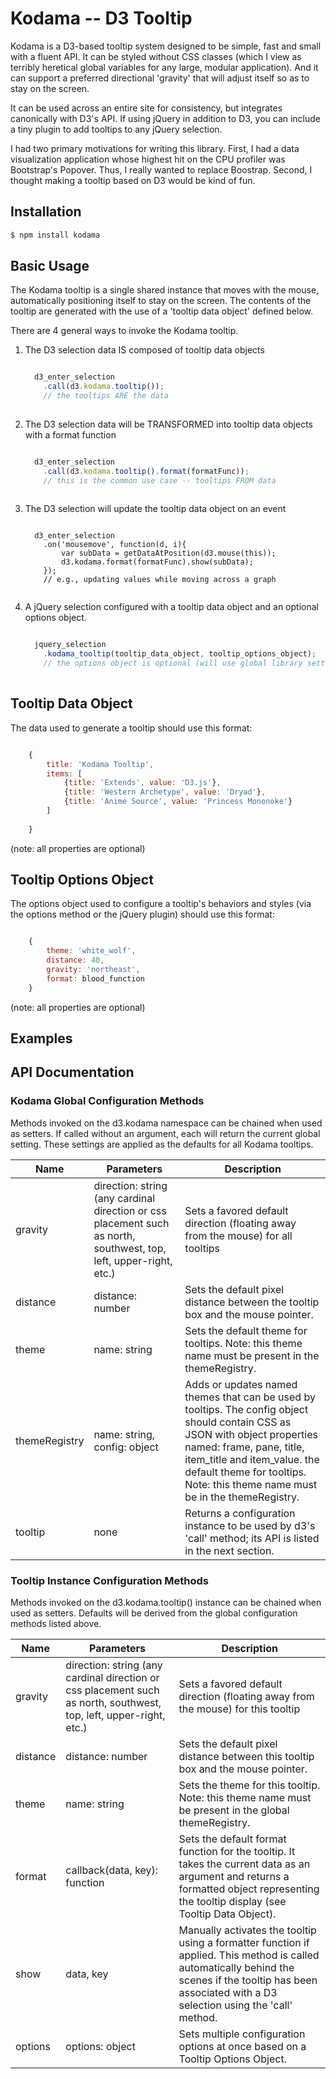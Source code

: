 # Kodama -- D3 Tooltip

Kodama is a D3-based tooltip system designed to be simple, fast and small with a fluent API. It can be styled without CSS classes (which I view as terribly heretical global variables for any large, modular application). And it can support a preferred directional 'gravity' that will adjust itself so as to stay on the screen.

It can be used across an entire site for consistency, but integrates canonically with D3's API. If using jQuery in addition to D3, you can include a tiny plugin to add tooltips to any jQuery selection. 

I had two primary motivations for writing this library. First, I had a data visualization application whose highest hit on the CPU profiler was Bootstrap's Popover. Thus, I really wanted to replace Boostrap. Second, I thought making a tooltip based on D3 would be kind of fun.

## Installation

```bash
$ npm install kodama
```

## Basic Usage

The Kodama tooltip is a single shared instance that moves with the mouse, automatically positioning itself to stay on the screen. The contents of the tooltip are generated with the use of a 'tooltip data object' defined below.

There are 4 general ways to invoke the Kodama tooltip.

1. The D3 selection data IS composed of tooltip data objects
    ```javascript
    
      d3_enter_selection
        .call(d3.kodama.tooltip()); 
        // the tooltips ARE the data
        
    ```
2. The D3 selection data will be TRANSFORMED into tooltip data objects with a format function
    ```javascript
    
      d3_enter_selection 
        .call(d3.kodama.tooltip().format(formatFunc)); 
        // this is the common use case -- tooltips FROM data
        
    ```
3. The D3 selection will update the tooltip data object on an event
    ```
    
      d3_enter_selection
        .on('mousemove', function(d, i){
            var subData = getDataAtPosition(d3.mouse(this));
            d3.kodama.format(formatFunc).show(subData); 
        });
        // e.g., updating values while moving across a graph
        
    ```
4. A jQuery selection configured with a tooltip data object and an optional options object.
    ```javascript
    
      jquery_selection
        .kodama_tooltip(tooltip_data_object, tooltip_options_object);
        // the options object is optional (will use global library settings)
        
    ```
    
## Tooltip Data Object

The data used to generate a tooltip should use this format:

```javascript

    {
        title: 'Kodama Tooltip',
        items: [
            {title: 'Extends', value: 'D3.js'},
            {title: 'Western Archetype', value: 'Dryad'},
            {title: 'Anime Source', value: 'Princess Mononoke'}
        ]
        
    }

```

(note: all properties are optional)

## Tooltip Options Object

The options object used to configure a tooltip's behaviors and styles (via the options method or the jQuery plugin) should use this format:

```javascript

    {
        theme: 'white_wolf',
        distance: 40,
        gravity: 'northeast',
        format: blood_function
    }

```

(note: all properties are optional)

## Examples


## API Documentation

### Kodama Global Configuration Methods

Methods invoked on the d3.kodama namespace can be chained when used as setters. If called without an argument, each will return the current global setting. These settings are applied as the defaults for all Kodama tooltips.

|Name | Parameters | Description |
|-----|------------------------|-------------|
|gravity | direction: string (any cardinal direction or css placement such as north, southwest, top, left, upper-right, etc.) | Sets a favored default direction (floating away from the mouse) for all tooltips | 
|distance | distance: number | Sets the default pixel distance between the tooltip box and the mouse pointer. |
|theme | name: string | Sets the default theme for tooltips. Note: this theme name must be present in the themeRegistry. |
|themeRegistry | name: string, config: object | Adds or updates named themes that can be used by tooltips. The config object should contain CSS as JSON with object properties named: frame, pane, title, item_title and item_value. the default theme for tooltips. Note: this theme name must be in the themeRegistry. |
|tooltip | none | Returns a configuration instance to be used by d3's 'call' method; its API is listed in the next section. |

### Tooltip Instance Configuration Methods

Methods invoked on the d3.kodama.tooltip() instance can be chained when used as setters. Defaults will be derived from the global configuration methods listed above.

|Name | Parameters | Description |
|-----|------------------------|-------------|
|gravity | direction: string (any cardinal direction or css placement such as north, southwest, top, left, upper-right, etc.) | Sets a favored default direction (floating away from the mouse) for this tooltip | 
|distance | distance: number | Sets the default pixel distance between this tooltip box and the mouse pointer. |
|theme | name: string | Sets the theme for this tooltip. Note: this theme name must be present in the global themeRegistry. |
|format | callback(data, key): function | Sets the default format function for the tooltip. It takes the current data as an argument and returns a formatted object representing the tooltip display (see Tooltip Data Object). |
|show | data, key | Manually activates the tooltip using a formatter function if applied. This method is called automatically behind the scenes if the tooltip has been associated with a D3 selection using the 'call' method. |
|options | options: object | Sets multiple configuration options at once based on a Tooltip Options Object. |



